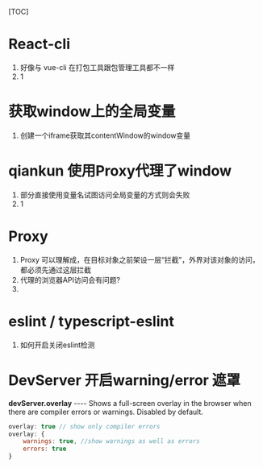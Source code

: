 [TOC]



# React-cli

1. 好像与 vue-cli 在打包工具跟包管理工具都不一样
2. 1



# 获取window上的全局变量

1. 创建一个iframe获取其contentWindow的window变量



# qiankun 使用Proxy代理了window

1. 部分直接使用变量名试图访问全局变量的方式则会失败
2. 1



# Proxy

1. Proxy 可以理解成，在目标对象之前架设一层“拦截”，外界对该对象的访问，都必须先通过这层拦截
2. 代理的浏览器API访问会有问题?
3. 



# eslint / typescript-eslint

1. 如何开启关闭eslint检测



# DevServer 开启warning/error 遮罩

**devServer.overlay** ---- Shows a full-screen overlay in the browser when there are compiler errors or warnings. Disabled by default.

```js
overlay: true // show only compiler errors
overlay: {
	warnings: true, //show warnings as well as errors
    errors: true
}
```

